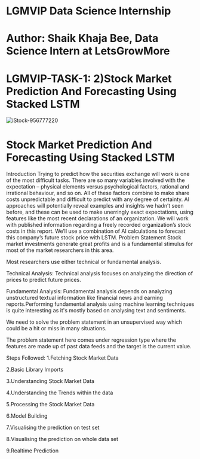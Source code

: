# LGMVIP Data Science Internship
# Author: Shaik Khaja Bee, Data Science Intern at LetsGrowMore
# LGMVIP-TASK-1: 2)Stock Market Prediction And Forecasting Using Stacked LSTM
![iStock-956777220](https://user-images.githubusercontent.com/83866738/132959255-e391e472-7de4-4f8f-af42-fd65b6126189.jpg)

# Stock Market Prediction And Forecasting Using Stacked LSTM
Introduction
Trying to predict how the securities exchange will work is one of the most difficult tasks. There are so many variables involved with the expectation – physical elements versus psychological factors, rational and irrational behaviour, and so on.
All of these factors combine to make share costs unpredictable and difficult to predict with any degree of certainty.
AI approaches will potentially reveal examples and insights we hadn’t seen before, and these can be used to make unerringly exact expectations, using features like the most recent declarations of an organization.
We will work with published information regarding a freely recorded organization’s stock costs in this report.
We’ll use a combination of AI calculations to forecast this company’s future stock price with LSTM.
Problem Statement
Stock market investments generate great profits and is a fundamental stimulus for most of the market researchers in this area.

Most researchers use either technical or fundamental analysis.

Technical Analysis:
Technical analysis focuses on analyzing the direction of prices to predict future prices.

Fundamental Analysis:
Fundamental analysis depends on analyzing unstructured textual information like financial news and earning reports.Performing fundamental analysis using machine learning techniques is quite interesting as it's mostly based on analysing text and sentiments.

We need to solve the problem statement in an unsupervised way which could be a hit or miss in many situations.

The problem statement here comes under regression type where the features are made up of past data feeds and the target is the current value.

Steps Followed:
1.Fetching Stock Market Data

2.Basic Library Imports

3.Understanding Stock Market Data

4.Understanding the Trends within the data

5.Processing the Stock Market Data

6.Model Building

7.Visualising the prediction on test set

8.Visualising the prediction on whole data set

9.Realtime Prediction
